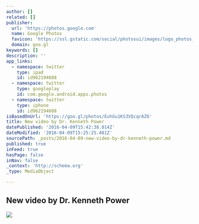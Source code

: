 ```yaml
---
author: []
related: []
publisher:
  url: 'https://photos.google.com'
  name: Google Photos
  favicon: 'https://ssl.gstatic.com/social/photosui/images/logo_photos_color_192.png'
  domain: goo.gl
keywords: []
description: ''
app_links:
  - namespace: twitter
    type: ipad
    id: id962194608
  - namespace: twitter
    type: googleplay
    id: com.google.android.apps.photos
  - namespace: twitter
    type: iphone
    id: id962194608
isBasedOnUrl: 'https://goo.gl/photos/EuhGu1KS3VQcqrAZ6'
title: New video by Dr. Kenneth Power
datePublished: '2016-04-09T15:42:38.014Z'
dateModified: '2016-04-09T15:25:25.481Z'
sourcePath: _posts/2016-04-09-new-video-by-dr-kenneth-power.md
published: true
inFeed: true
hasPage: false
inNav: false
_context: 'http://schema.org'
_type: MediaObject

---
```

<article style=""><h1>New video by Dr. Kenneth Power</h1><img src="https://lh3.googleusercontent.com/scjf4zu2c_eSembUBKk0LRtzYMQHJbsb5oy_F8yUlb1lneHjKsz3LgtGJDQZ74STRgqkUTz3PrnMAQ=w600-h315-p-k" /></article>